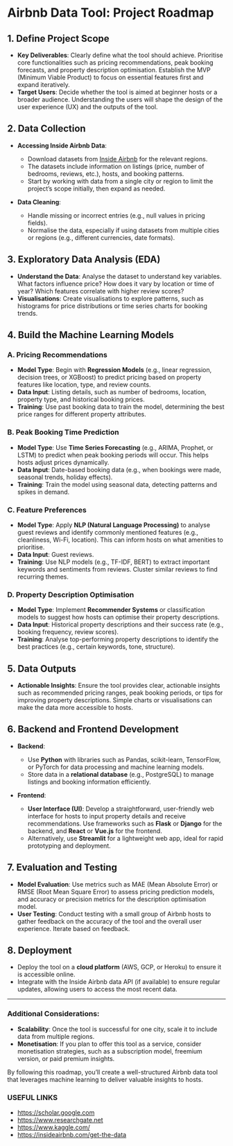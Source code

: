 # Airbnb Data Tool: Project Roadmap

## 1. Define Project Scope
- **Key Deliverables**: Clearly define what the tool should achieve. Prioritise core functionalities such as pricing recommendations, peak booking forecasts, and property description optimisation. Establish the MVP (Minimum Viable Product) to focus on essential features first and expand iteratively.
- **Target Users**: Decide whether the tool is aimed at beginner hosts or a broader audience. Understanding the users will shape the design of the user experience (UX) and the outputs of the tool.

## 2. Data Collection
- **Accessing Inside Airbnb Data**: 
  - Download datasets from [Inside Airbnb](http://insideairbnb.com/get-the-data.html) for the relevant regions.
  - The datasets include information on listings (price, number of bedrooms, reviews, etc.), hosts, and booking patterns.
  - Start by working with data from a single city or region to limit the project’s scope initially, then expand as needed.

- **Data Cleaning**:
  - Handle missing or incorrect entries (e.g., null values in pricing fields).
  - Normalise the data, especially if using datasets from multiple cities or regions (e.g., different currencies, date formats).

## 3. Exploratory Data Analysis (EDA)
- **Understand the Data**: Analyse the dataset to understand key variables. What factors influence price? How does it vary by location or time of year? Which features correlate with higher review scores?
- **Visualisations**: Create visualisations to explore patterns, such as histograms for price distributions or time series charts for booking trends.

## 4. Build the Machine Learning Models

### A. Pricing Recommendations
- **Model Type**: Begin with **Regression Models** (e.g., linear regression, decision trees, or XGBoost) to predict pricing based on property features like location, type, and review counts.
- **Data Input**: Listing details, such as number of bedrooms, location, property type, and historical booking prices.
- **Training**: Use past booking data to train the model, determining the best price ranges for different property attributes.

### B. Peak Booking Time Prediction
- **Model Type**: Use **Time Series Forecasting** (e.g., ARIMA, Prophet, or LSTM) to predict when peak booking periods will occur. This helps hosts adjust prices dynamically.
- **Data Input**: Date-based booking data (e.g., when bookings were made, seasonal trends, holiday effects).
- **Training**: Train the model using seasonal data, detecting patterns and spikes in demand.

### C. Feature Preferences
- **Model Type**: Apply **NLP (Natural Language Processing)** to analyse guest reviews and identify commonly mentioned features (e.g., cleanliness, Wi-Fi, location). This can inform hosts on what amenities to prioritise.
- **Data Input**: Guest reviews.
- **Training**: Use NLP models (e.g., TF-IDF, BERT) to extract important keywords and sentiments from reviews. Cluster similar reviews to find recurring themes.

### D. Property Description Optimisation
- **Model Type**: Implement **Recommender Systems** or classification models to suggest how hosts can optimise their property descriptions.
- **Data Input**: Historical property descriptions and their success rate (e.g., booking frequency, review scores).
- **Training**: Analyse top-performing property descriptions to identify the best practices (e.g., certain keywords, tone, structure).

## 5. Data Outputs
- **Actionable Insights**: Ensure the tool provides clear, actionable insights such as recommended pricing ranges, peak booking periods, or tips for improving property descriptions. Simple charts or visualisations can make the data more accessible to hosts.

## 6. Backend and Frontend Development
- **Backend**:
  - Use **Python** with libraries such as Pandas, scikit-learn, TensorFlow, or PyTorch for data processing and machine learning models.
  - Store data in a **relational database** (e.g., PostgreSQL) to manage listings and booking information efficiently.

- **Frontend**:
  - **User Interface (UI)**: Develop a straightforward, user-friendly web interface for hosts to input property details and receive recommendations. Use frameworks such as **Flask** or **Django** for the backend, and **React** or **Vue.js** for the frontend.
  - Alternatively, use **Streamlit** for a lightweight web app, ideal for rapid prototyping and deployment.

## 7. Evaluation and Testing
- **Model Evaluation**: Use metrics such as MAE (Mean Absolute Error) or RMSE (Root Mean Square Error) to assess pricing prediction models, and accuracy or precision metrics for the description optimisation model.
- **User Testing**: Conduct testing with a small group of Airbnb hosts to gather feedback on the accuracy of the tool and the overall user experience. Iterate based on feedback.

## 8. Deployment
- Deploy the tool on a **cloud platform** (AWS, GCP, or Heroku) to ensure it is accessible online.
- Integrate with the Inside Airbnb data API (if available) to ensure regular updates, allowing users to access the most recent data.

---

### Additional Considerations:
- **Scalability**: Once the tool is successful for one city, scale it to include data from multiple regions.
- **Monetisation**: If you plan to offer this tool as a service, consider monetisation strategies, such as a subscription model, freemium version, or paid premium insights.

By following this roadmap, you’ll create a well-structured Airbnb data tool that leverages machine learning to deliver valuable insights to hosts.

### USEFUL LINKS
- https://scholar.google.com
- https://www.researchgate.net
- https://www.kaggle.com/
- https://insideairbnb.com/get-the-data